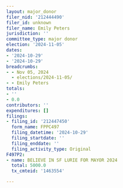 ```yaml
---
layout: major_donor
filer_nid: '212444490'
filer_id: unknown
filer_name: Emily Peters
jurisdiction: ''
committee_type: major donor
election: '2024-11-05'
dates:
- '2024-10-29'
- '2024-10-29'
breadcrumbs:
- - Nov 05, 2024
  - elections/2024-11-05/
- - Emily Peters
totals:
- ''
- 0.0
contributors: ''
expenditures: []
filings:
- filing_id: '212447450'
  form_name: FPPC497
  filing_datetime: '2024-10-29'
  filing_startdate: ''
  filing_enddate: ''
  filing_activity_type: Original
F497P2:
- name: BELIEVE IN SF LURIE FOR MAYOR 2024
  total: 5000.0
  tx_cmteid: '1463554'

---
```


